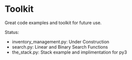 # Toolkit
Great code examples and toolkit for future use.


Status:
<ul>
    <li>inventory_management.py: Under Construction</li>
    <li>search.py: Linear and Binary Search Functions</li>
    <li>the_stack.py: Stack example and implimentation for py3</li>
</ul>